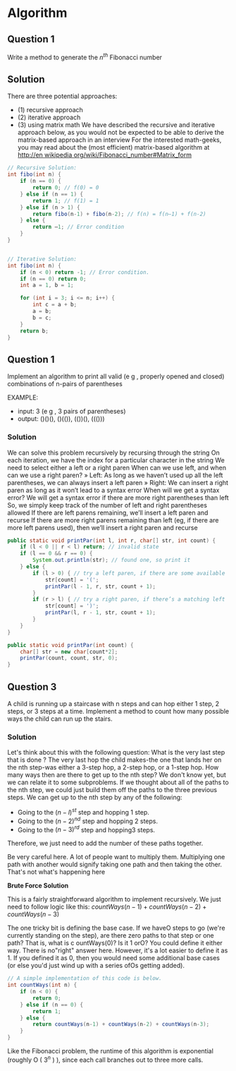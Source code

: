 # Algorithm


## Question 1

Write a method to generate the $n^{th}$ Fibonacci number


## Solution 

There are three potential approaches: 
* (1) recursive approach 
* (2) iterative approach 
* (3) using matrix math We have described the recursive and iterative approach below, as you would not be expected to be able to derive the matrix-based approach in an interview For the interested math-geeks, you may read about the (most efficient) matrix-based algorithm at
[http://en wikipedia org/wiki/Fibonacci_number#Matrix_form]()



```java
// Recursive Solution:
int fibo(int n) {
    if (n == 0) {
        return 0; // f(0) = 0
    } else if (n == 1) {
        return 1; // f(1) = 1
    } else if (n > 1) {
        return fibo(n-1) + fibo(n-2); // f(n) = f(n—1) + f(n-2)
    } else {
        return –1; // Error condition
    }
}


// Iterative Solution:
int fibo(int n) {
    if (n < 0) return -1; // Error condition.
    if (n == 0) return 0;
    int a = 1, b = 1;

    for (int i = 3; i <= n; i++) {
        int c = a + b;
        a = b;
        b = c;
    }
    return b;
}
```

## Question 1

Implement an algorithm to print all valid (e g , properly opened and closed) combinations of n-pairs of parentheses

EXAMPLE:
* input: 3 (e g , 3 pairs of parentheses)
* output: ()()(), ()(()), (())(), ((()))



### Solution

We can solve this problem recursively by recursing through the string On each iteration, we
have the index for a particular character in the string We need to select either a left or a right
paren When can we use left, and when can we use a right paren?
» Left: As long as we haven’t used up all the left parentheses, we can always insert a left
paren
» Right: We can insert a right paren as long as it won’t lead to a syntax error When will we
get a syntax error? We will get a syntax error if there are more right parentheses than
left
So, we simply keep track of the number of left and right parentheses allowed If there are
left parens remaining, we’ll insert a left paren and recurse If there are more right parens
remaining than left (eg, if there are more left parens used), then we’ll insert a right paren and
recurse






```java
public static void printPar(int l, int r, char[] str, int count) {
    if (l < 0 || r < l) return; // invalid state
    if (l == 0 && r == 0) {
        System.out.println(str); // found one, so print it
    } else {
        if (l > 0) { // try a left paren, if there are some available
            str[count] = '(';
            printPar(l - 1, r, str, count + 1);
        }
        if (r > l) { // try a right paren, if there’s a matching left
            str[count] = ')';
            printPar(l, r - 1, str, count + 1);
        }
    }
}

public static void printPar(int count) {
    char[] str = new char[count*2];
    printPar(count, count, str, 0);
}
```

## Question 3

A child is running up a staircase with n steps and can hop either 1 step, 2 steps, or 3 steps at a time. Implement a method to count how many possible ways the child can run up the stairs.

### Solution

Let's think about this with the following question: What is the very last step that is done ?
The very last hop the child makes-the one that lands her on the nth step-was either a 3-step hop, a 2-step hop, or a 1-step hop.
How many ways then are there to get up to the nth step? We don't know yet, but we can relate it to some subproblems.
If we thought about all of the paths to the nth step, we could just build them off the paths to the three
previous steps. We can get up to the nth step by any of the following:
* Going to the $(n - l)^{st}$ step and hopping 1 step.
* Going to the $(n - 2)^{nd}$ step and hopping 2 steps.
* Going to the $(n - 3)^{rd}$ step and hopping3 steps.

Therefore, we just need to add the number of these paths together.

Be very careful here. A lot of people want to multiply them. Multiplying one path with another would signify
taking one path and then taking the other. That's not what's happening here



**Brute Force Solution**

This is a fairly straightforward algorithm to implement recursively. We just need to follow logic like this:
$countWays(n-1) + countWays(n-2) + countWays(n-3)$

The one tricky bit is defining the base case. If we haveO steps to go (we're currently standing on the step),
are there zero paths to that step or one path?
That is, what is c ountWays(0)? Is it 1 orO?
You could define it either way. There is no"right" answer here.
However, it's a lot easier to define it as 1. If you defined it as 0, then you would need some additional base
cases (or else you'd just wind up with a series ofOs getting added).




```java
// A simple implementation of this code is below.
int countWays(int n) {
    if (n < 0) {
        return 0;
    } else if (n == 0) {
        return 1;
    } else {
        return countWays(n-1) + countWays(n-2) + countWays(n-3);
    }
}
```
Like the Fibonacci problem, the runtime of this algorithm is exponential (roughly O ( $3^n$ ) ), since each call branches out to three more calls.
